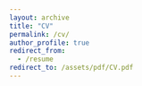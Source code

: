 ```yaml
---
layout: archive
title: "CV"
permalink: /cv/
author_profile: true
redirect_from:
  - /resume
redirect_to: /assets/pdf/CV.pdf
---
```


